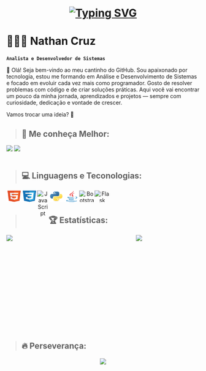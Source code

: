 <!-- MENSSAGEM ANIMADA -->
<h1 align="center">
  <a href="https://git.io/typing-svg">
    <img src="https://readme-typing-svg.demolab.com?font=Protest+Strike&size=30&duration=3000&pause=1000&color=blue&center=true&random=false&width=435&lines=Bem-Vindo!;Tudo+bem+com+voc%C3%AA%3F;%C3%89+bom+te+ver+por+aqui!" alt="Typing SVG" />
  </a>
</h1>

<!-- INTRODUCAO -->
# 🧑🏻‍💻 Nathan Cruz
**`Analista e Desenvolvedor de Sistemas`**

👋 Olá! Seja bem-vindo ao meu cantinho do GitHub.
Sou apaixonado por tecnologia, estou me formando em Análise e Desenvolvimento de Sistemas e focado em evoluir cada vez mais como programador.
Gosto de resolver problemas com código e de criar soluções práticas.
Aqui você vai encontrar um pouco da minha jornada, aprendizados e projetos — sempre com curiosidade, dedicação e vontade de crescer.

Vamos trocar uma ideia? 🚀


>## 📖 Me conheça Melhor:
<div align="left">
<a href="https://linktr.ee/nathan_cruz"><img src="https://img.shields.io/badge/Linktree-ffffff?style=for-the-badge&logo=Linktree&logoColor=white&labelColor=black&color=blue"></a>
<a href=""><img src="https://img.shields.io/badge/Buy_me_a_coffee-ffffff?style=for-the-badge&logo=coffeescript&logoColor=white&labelColor=black&color=brown" ></a>
</div><br>


>## 💻 Linguagens e Teconologias:
<div align="center" style="display: inline_block">
  <img align="left" title="HTML5" alt="HTML" height="30" width="40" src="https://raw.githubusercontent.com/devicons/devicon/master/icons/html5/html5-original.svg">
  <img align="left" title="CSS3" alt="CSS" height="30" width="40" src="https://raw.githubusercontent.com/devicons/devicon/master/icons/css3/css3-original.svg">
  <img align="left" alt="JavaScript" title="JavaScript" width="30px" width="40" src="https://cdn.jsdelivr.net/gh/devicons/devicon@latest/icons/javascript/javascript-original.svg"/>
  <img align="left" title="Python3" alt="Python" height="30" width="40" src="https://raw.githubusercontent.com/devicons/devicon/master/icons/python/python-original.svg">
  <img align="left" title="Java" alt="java" height="30" width="40" src="https://raw.githubusercontent.com/devicons/devicon/master/icons/java/java-original.svg">
  <img align="left" title="Bootstrap" alt="Bootstrap" height="30" width="40" src="https://cdn.jsdelivr.net/gh/devicons/devicon@latest/icons/bootstrap/bootstrap-original.svg" />
  <img align="left" title="Flask" alt="Flask" height="30" width="40" src="https://cdn.jsdelivr.net/gh/devicons/devicon@latest/icons/flask/flask-original.svg"/>
          
</div><br><br>


>## 🏆 Estatísticas: 
<div align="center" style="width: 100%; height: 248px ;">
  <img  align="left" style=" width: 65% ;padding-right: 10px;" src="https://github-readme-stats.vercel.app/api?username=nathancruzoficial&show_icons=true&theme=react&hide_border=true" />
  <img  align="left" style="width: 30% ;" src="https://github-readme-stats.vercel.app/api/top-langs?username=nathancruzoficial&theme=react&hide_border=true&locale=pt-br&custom_title=Tecnologias&langs_count=9&card_width=400px" />
</div>

>## 🔥 Perseverança:
<div align=center>
 <a href="https://github.com/anuraghazra/github-readme-streak-stats">
  <img align="center" width=50% src="https://streak-stats.demolab.com/?user=NathanCruzOficial&theme=react&hide_border=true" />
 </a>
</div>
